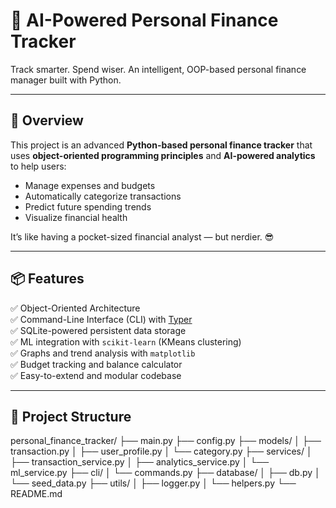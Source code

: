# 💸 AI-Powered Personal Finance Tracker

Track smarter. Spend wiser. An intelligent, OOP-based personal finance manager built with Python.

---

## 🧠 Overview

This project is an advanced **Python-based personal finance tracker** that uses **object-oriented programming principles** and **AI-powered analytics** to help users:

- Manage expenses and budgets
- Automatically categorize transactions
- Predict future spending trends
- Visualize financial health

It’s like having a pocket-sized financial analyst — but nerdier. 😎

---

## 📦 Features

✅ Object-Oriented Architecture  
✅ Command-Line Interface (CLI) with [Typer](https://typer.tiangolo.com/)  
✅ SQLite-powered persistent data storage  
✅ ML integration with `scikit-learn` (KMeans clustering)  
✅ Graphs and trend analysis with `matplotlib`  
✅ Budget tracking and balance calculator  
✅ Easy-to-extend and modular codebase

---

## 🧱 Project Structure

personal_finance_tracker/
├── main.py
├── config.py
├── models/
│ ├── transaction.py
│ ├── user_profile.py
│ └── category.py
├── services/
│ ├── transaction_service.py
│ ├── analytics_service.py
│ └── ml_service.py
├── cli/
│ └── commands.py
├── database/
│ ├── db.py
│ └── seed_data.py
├── utils/
│ ├── logger.py
│ └── helpers.py
└── README.md

